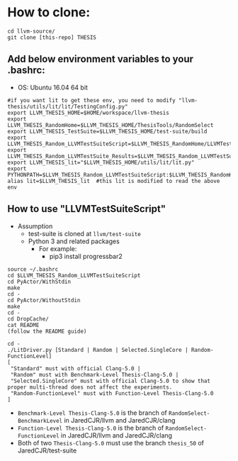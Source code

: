 How to clone:
=====================
```
cd llvm-source/
git clone [this-repo] THESIS
```

Add below environment variables to your .bashrc:
------------------------------------------------------

* OS: Ubuntu 16.04 64 bit

```
#if you want lit to get these env, you need to modify "llvm-thesis/utils/lit/lit/TestingConfig.py"
export LLVM_THESIS_HOME=$HOME/workspace/llvm-thesis
export LLVM_THESIS_RandomHome=$LLVM_THESIS_HOME/ThesisTools/RandomSelect
export LLVM_THESIS_TestSuite=$LLVM_THESIS_HOME/test-suite/build
export LLVM_THESIS_Random_LLVMTestSuiteScript=$LLVM_THESIS_RandomHome/LLVMTestSuiteScript
export LLVM_THESIS_Random_LLVMTestSuite_Results=$LLVM_THESIS_Random_LLVMTestSuiteScript/results
export LLVM_THESIS_lit="$LLVM_THESIS_HOME/utils/lit/lit.py"
export PYTHONPATH=$LLVM_THESIS_Random_LLVMTestSuiteScript:$LLVM_THESIS_RandomHome:$PYTHONPATH
alias lit=$LLVM_THESIS_lit  #this lit is modified to read the above env
```


How to use "LLVMTestSuiteScript"
------------------------------------------------------

* Assumption
  * test-suite is cloned at `llvm/test-suite`
  * Python 3 and related packages
    * For example:
      * pip3 install progressbar2
```
source ~/.bashrc
cd $LLVM_THESIS_Random_LLVMTestSuiteScript
cd PyActor/WithStdin
make
cd -
cd PyActor/WithoutStdin
make
cd -
cd DropCache/
cat README
(follow the README guide)

cd -
./LitDriver.py [Standard | Random | Selected.SingleCore | Random-FunctionLevel]
[
 "Standard" must with official Clang-5.0 |
 "Random" must with Benchmark-Level Thesis-Clang-5.0 |
 "Selected.SingleCore" must with official Clang-5.0 to show that proper multi-thread does not affect the experiments.
 "Random-FunctionLevel" must with Function-Level Thesis-Clang-5.0
]

```
* `Benchmark-Level Thesis-Clang-5.0` is the branch of `RandomSelect-BenchmarkLevel` in JaredCJR/llvm and JaredCJR/clang
* `Function-Level Thesis-Clang-5.0` is the branch of `RandomSelect-FunctionLevel` in JaredCJR/llvm and JaredCJR/clang
* Both of two `Thesis-Clang-5.0` must use the branch `thesis_50` of JaredCJR/test-suite
